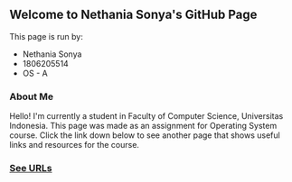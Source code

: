 ## Welcome to Nethania Sonya's GitHub Page

This page is run by:
- Nethania Sonya
- 1806205514
- OS - A

### About Me

Hello! I'm currently a student in Faculty of Computer Science, Universitas Indonesia. This page was made as an assignment for Operating System course. Click the link down below to see another page that shows useful links and resources for the course.

### [See URLs](URLs/)
